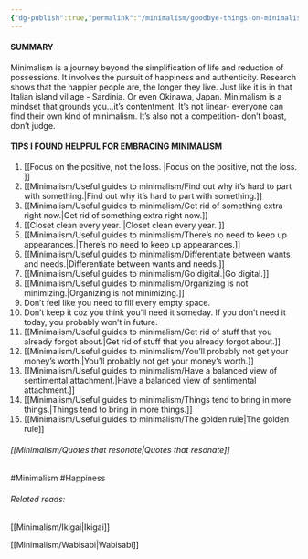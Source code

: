 ```yaml
---
{"dg-publish":true,"permalink":"/minimalism/goodbye-things-on-minimalist-living-by-fumio-sasaki/"}
---
```



#### SUMMARY
Minimalism is a journey beyond the simplification of life and reduction of possessions. It involves the pursuit of happiness and authenticity. Research shows that the happier people are, the longer they live. Just like it is in that Italian island village - Sardinia. Or even Okinawa, Japan. Minimalism is a mindset that grounds you…it’s contentment. It’s not linear- everyone can find their own kind of minimalism. It’s also not a competition- don’t boast, don’t judge.

#### TIPS I FOUND HELPFUL FOR EMBRACING MINIMALISM
1. [[Focus on the positive, not the loss. \|Focus on the positive, not the loss. ]]
2. [[Minimalism/Useful guides to minimalism/Find out why it’s hard to part with something.\|Find out why it’s hard to part with something.]] 
3. [[Minimalism/Useful guides to minimalism/Get rid of something extra right now.\|Get rid of something extra right now.]] 
4. [[Closet clean every year. \|Closet clean every year. ]]
5. [[Minimalism/Useful guides to minimalism/There’s no need to keep up appearances.\|There’s no need to keep up appearances.]] 
6. [[Minimalism/Useful guides to minimalism/Differentiate between wants and needs.\|Differentiate between wants and needs.]] 
7. [[Minimalism/Useful guides to minimalism/Go digital.\|Go digital.]] 
8. [[Minimalism/Useful guides to minimalism/Organizing is not minimizing.\|Organizing is not minimizing.]] 
9. Don’t feel like you need to fill every empty space.
10. Don’t keep it coz you think you’ll need it someday. If you don’t need it today, you probably won’t in future.
11. [[Minimalism/Useful guides to minimalism/Get rid of stuff that you already forgot about.\|Get rid of stuff that you already forgot about.]] 
12. [[Minimalism/Useful guides to minimalism/You’ll probably not get your money’s worth.\|You’ll probably not get your money’s worth.]] 
13. [[Minimalism/Useful guides to minimalism/Have a balanced view of sentimental attachment.\|Have a balanced view of sentimental attachment.]] 
14. [[Minimalism/Useful guides to minimalism/Things tend to bring in more things.\|Things tend to bring in more things.]] 
15. [[Minimalism/Useful guides to minimalism/The golden rule\|The golden rule]] 






###### [[Minimalism/Quotes that resonate\|Quotes that resonate]]


#Minimalism #Happiness 

###### Related reads:

[[Minimalism/Ikigai\|Ikigai]]

[[Minimalism/Wabisabi\|Wabisabi]]
